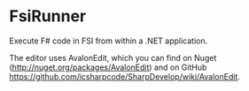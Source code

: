 FsiRunner
=========

Execute F# code in FSI from within a .NET application.

The editor uses AvalonEdit, which you can find on Nuget (http://nuget.org/packages/AvalonEdit) and on GitHub https://github.com/icsharpcode/SharpDevelop/wiki/AvalonEdit.
